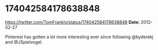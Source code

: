 # 174042584178638848
https://twitter.com/TomFrankly/status/174042584178638848
**Date:** 2012-02-27

Pinterest has gotten a lot more interesting ever since following @byderekj and @JSpielvogel.
